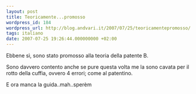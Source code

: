 ```yaml
---
layout: post
title: Teoricamente...promosso
wordpress_id: 184
wordpress_url: http://blog.andvari.it/2007/07/25/teoricamentepromosso/
tags: italiano
date: 2007-07-25 19:26:44.000000000 +02:00
---
```

Ebbene sì, sono stato promosso alla teoria della patente B.

Sono davvero contento anche se pure questa volta me la sono cavata per il rotto della cuffia, ovvero 4 errori; come al patentino.

E ora manca la guida..mah..sperèm
